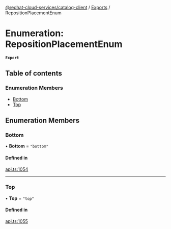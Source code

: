 [@redhat-cloud-services/catalog-client](../README.md) / [Exports](../modules.md) / RepositionPlacementEnum

# Enumeration: RepositionPlacementEnum

**`Export`**

## Table of contents

### Enumeration Members

- [Bottom](RepositionPlacementEnum.md#bottom)
- [Top](RepositionPlacementEnum.md#top)

## Enumeration Members

### Bottom

• **Bottom** = ``"bottom"``

#### Defined in

[api.ts:1054](https://github.com/RedHatInsights/javascript-clients/blob/master/packages/catalog/api.ts#L1054)

___

### Top

• **Top** = ``"top"``

#### Defined in

[api.ts:1055](https://github.com/RedHatInsights/javascript-clients/blob/master/packages/catalog/api.ts#L1055)
